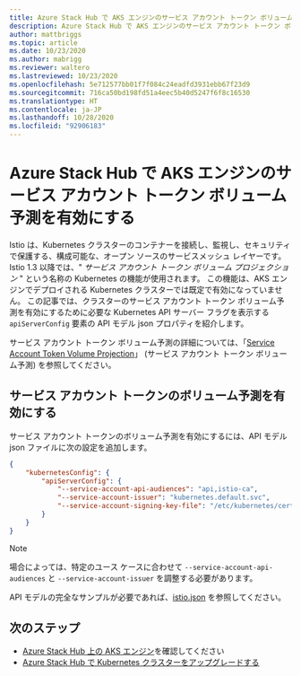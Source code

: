 ```yaml
---
title: Azure Stack Hub で AKS エンジンのサービス アカウント トークン ボリューム予測を有効にする
description: Azure Stack Hub で AKS エンジンのサービス アカウント トークン ボリューム予測を有効にする方法について説明します。
author: mattbriggs
ms.topic: article
ms.date: 10/23/2020
ms.author: mabrigg
ms.reviewer: waltero
ms.lastreviewed: 10/23/2020
ms.openlocfilehash: 5e712577bb01f7f084c24eadfd3931ebb67f23d9
ms.sourcegitcommit: 716ca50bd198fd51a4eec5b40d5247f6f8c16530
ms.translationtype: HT
ms.contentlocale: ja-JP
ms.lasthandoff: 10/28/2020
ms.locfileid: "92906183"
---
```

# <a name="enabling-service-account-token-volume-projection-for-the-aks-engine-on-azure-stack-hub"></a>Azure Stack Hub で AKS エンジンのサービス アカウント トークン ボリューム予測を有効にする

Istio は、Kubernetes クラスターのコンテナーを接続し、監視し、セキュリティで保護する、構成可能な、オープン ソースのサービスメッシュ レイヤーです。 Istio 1.3 以降では、" *サービス アカウント トークン ボリューム プロジェクション* " という名称の Kubernetes の機能が使用されます。 この機能は、AKS エンジンでデプロイされる Kubernetes クラスターでは既定で有効になっていません。 この記事では、クラスターのサービス アカウント トークン ボリューム予測を有効にするために必要な Kubernetes API サーバー フラグを表示する `apiServerConfig` 要素の API モデル json プロパティを紹介します。

サービス アカウント トークン ボリューム予測の詳細については、「[Service Account Token Volume Projection](https://kubernetes.io/docs/tasks/configure-pod-container/configure-service-account/#service-account-token-volume-projection)」 (サービス アカウント トークン ボリューム予測) を参照してください。

## <a name="enable-service-account-token-volume-projection"></a>サービス アカウント トークンのボリューム予測を有効にする

サービス アカウント トークンのボリューム予測を有効にするには、API モデル json ファイルに次の設定を追加します。 

```json
{
    "kubernetesConfig": {
        "apiServerConfig": {
            "--service-account-api-audiences": "api,istio-ca",
            "--service-account-issuer": "kubernetes.default.svc",
            "--service-account-signing-key-file": "/etc/kubernetes/certs/apiserver.key"
        }
    }
}
```

> [!Note]  
> 場合によっては、特定のユース ケースに合わせて `--service-account-api-audiences` と `--service-account-issuer` を調整する必要があります。

API モデルの完全なサンプルが必要であれば、[istio.json](https://github.com/Azure/aks-engine/blob/master/examples/service-mesh/istio.json) を参照してください。

## <a name="next-steps"></a>次のステップ

- [Azure Stack Hub 上の AKS エンジン](azure-stack-kubernetes-aks-engine-overview.md)を確認してください
- [Azure Stack Hub で Kubernetes クラスターをアップグレードする](azure-stack-kubernetes-aks-engine-upgrade.md)
